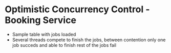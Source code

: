 # Optimistic Concurrency Control - Booking Service
- Sample table with jobs loaded
- Several threads compete to finish the jobs, between contention only one job succeds and able to finish rest of the jobs fail


